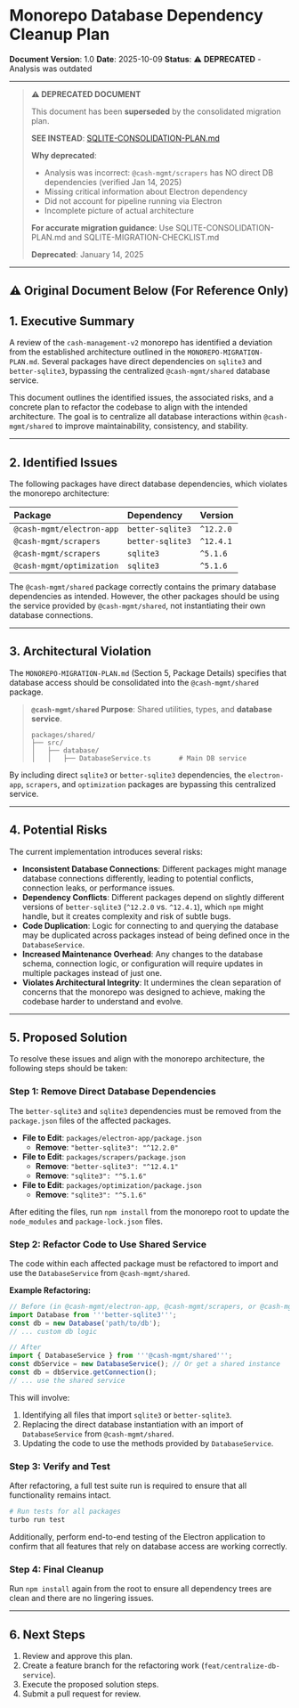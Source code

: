 # Monorepo Database Dependency Cleanup Plan

**Document Version**: 1.0
**Date**: 2025-10-09
**Status**: ⚠️ **DEPRECATED** - Analysis was outdated

---

> **⚠️ DEPRECATED DOCUMENT**
>
> This document has been **superseded** by the consolidated migration plan.
>
> **SEE INSTEAD**: [SQLITE-CONSOLIDATION-PLAN.md](./SQLITE-CONSOLIDATION-PLAN.md)
>
> **Why deprecated**:
> - Analysis was incorrect: `@cash-mgmt/scrapers` has NO direct DB dependencies (verified Jan 14, 2025)
> - Missing critical information about Electron dependency
> - Did not account for pipeline running via Electron
> - Incomplete picture of actual architecture
>
> **For accurate migration guidance**: Use SQLITE-CONSOLIDATION-PLAN.md and SQLITE-MIGRATION-CHECKLIST.md
>
> **Deprecated**: January 14, 2025

---

## ⚠️ Original Document Below (For Reference Only)

## 1. Executive Summary

A review of the `cash-management-v2` monorepo has identified a deviation from the established architecture outlined in the `MONOREPO-MIGRATION-PLAN.md`. Several packages have direct dependencies on `sqlite3` and `better-sqlite3`, bypassing the centralized `@cash-mgmt/shared` database service.

This document outlines the identified issues, the associated risks, and a concrete plan to refactor the codebase to align with the intended architecture. The goal is to centralize all database interactions within `@cash-mgmt/shared` to improve maintainability, consistency, and stability.

---

## 2. Identified Issues

The following packages have direct database dependencies, which violates the monorepo architecture:

| Package | Dependency | Version |
| :--- | :--- | :--- |
| `@cash-mgmt/electron-app` | `better-sqlite3` | `^12.2.0` |
| `@cash-mgmt/scrapers` | `better-sqlite3` | `^12.4.1` |
| `@cash-mgmt/scrapers` | `sqlite3` | `^5.1.6` |
| `@cash-mgmt/optimization` | `sqlite3` | `^5.1.6` |

The `@cash-mgmt/shared` package correctly contains the primary database dependencies as intended. However, the other packages should be using the service provided by `@cash-mgmt/shared`, not instantiating their own database connections.

---

## 3. Architectural Violation

The `MONOREPO-MIGRATION-PLAN.md` (Section 5, Package Details) specifies that database access should be consolidated into the `@cash-mgmt/shared` package.

> **`@cash-mgmt/shared` Purpose**: Shared utilities, types, and **database service**.
>
> ```
> packages/shared/
> ├── src/
> │   ├── database/
> │   │   ├── DatabaseService.ts       # Main DB service
> ```

By including direct `sqlite3` or `better-sqlite3` dependencies, the `electron-app`, `scrapers`, and `optimization` packages are bypassing this centralized service.

---

## 4. Potential Risks

The current implementation introduces several risks:

-   **Inconsistent Database Connections**: Different packages might manage database connections differently, leading to potential conflicts, connection leaks, or performance issues.
-   **Dependency Conflicts**: Different packages depend on slightly different versions of `better-sqlite3` (`^12.2.0` vs. `^12.4.1`), which `npm` might handle, but it creates complexity and risk of subtle bugs.
-   **Code Duplication**: Logic for connecting to and querying the database may be duplicated across packages instead of being defined once in the `DatabaseService`.
-   **Increased Maintenance Overhead**: Any changes to the database schema, connection logic, or configuration will require updates in multiple packages instead of just one.
-   **Violates Architectural Integrity**: It undermines the clean separation of concerns that the monorepo was designed to achieve, making the codebase harder to understand and evolve.

---

## 5. Proposed Solution

To resolve these issues and align with the monorepo architecture, the following steps should be taken:

### Step 1: Remove Direct Database Dependencies

The `better-sqlite3` and `sqlite3` dependencies must be removed from the `package.json` files of the affected packages.

-   **File to Edit**: `packages/electron-app/package.json`
    -   **Remove**: `"better-sqlite3": "^12.2.0"`
-   **File to Edit**: `packages/scrapers/package.json`
    -   **Remove**: `"better-sqlite3": "^12.4.1"`
    -   **Remove**: `"sqlite3": "^5.1.6"`
-   **File to Edit**: `packages/optimization/package.json`
    -   **Remove**: `"sqlite3": "^5.1.6"`

After editing the files, run `npm install` from the monorepo root to update the `node_modules` and `package-lock.json` files.

### Step 2: Refactor Code to Use Shared Service

The code within each affected package must be refactored to import and use the `DatabaseService` from `@cash-mgmt/shared`.

**Example Refactoring:**

```typescript
// Before (in @cash-mgmt/electron-app, @cash-mgmt/scrapers, or @cash-mgmt/optimization)
import Database from '''better-sqlite3''';
const db = new Database('path/to/db');
// ... custom db logic

// After
import { DatabaseService } from '''@cash-mgmt/shared''';
const dbService = new DatabaseService(); // Or get a shared instance
const db = dbService.getConnection();
// ... use the shared service
```

This will involve:
1.  Identifying all files that import `sqlite3` or `better-sqlite3`.
2.  Replacing the direct database instantiation with an import of `DatabaseService` from `@cash-mgmt/shared`.
3.  Updating the code to use the methods provided by `DatabaseService`.

### Step 3: Verify and Test

After refactoring, a full test suite run is required to ensure that all functionality remains intact.

```bash
# Run tests for all packages
turbo run test
```

Additionally, perform end-to-end testing of the Electron application to confirm that all features that rely on database access are working correctly.

### Step 4: Final Cleanup

Run `npm install` again from the root to ensure all dependency trees are clean and there are no lingering issues.

---

## 6. Next Steps

1.  Review and approve this plan.
2.  Create a feature branch for the refactoring work (`feat/centralize-db-service`).
3.  Execute the proposed solution steps.
4.  Submit a pull request for review.
